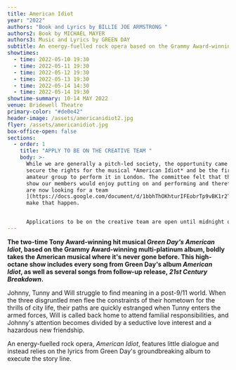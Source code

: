 ```yaml
---
title: American Idiot
year: "2022"
authors: "Book and Lyrics by BILLIE JOE ARMSTRONG "
authors2: Book by MICHAEL MAYER
authors3: Music and Lyrics by GREEN DAY
subtitle: An energy-fuelled rock opera based on the Grammy Award-winning album
showtimes:
  - time: 2022-05-10 19:30
  - time: 2022-05-11 19:30
  - time: 2022-05-12 19:30
  - time: 2022-05-13 19:30
  - time: 2022-05-14 14:30
  - time: 2022-05-14 19:30
showtime-summary: 10-14 MAY 2022
venue: Bridewell Theatre
primary-color: "#de0e42"
header-image: /assets/americanidiot2.jpg
flyer: /assets/americanidiot.jpg
box-office-open: false
sections:
  - order: 1
    title: "APPLY TO BE ON THE CREATIVE TEAM "
    body: >-
      While we are generally a pitch-led society, the opportunity came up to
      secure the rights for the musical *American Idiot* and be the first
      amateur group to perform it in London. The committee felt that this was a
      show our members would enjoy putting on and performing and therefore [we
      are now looking for a team
      ](https://docs.google.com/document/d/1bbhThOKhturIFEobrTp9vBK1r2TMBs0MuZErDPAcObo/edit)to
      make that happen.


      Applications to be on the creative team are open until midnight on 25 July – [find out how to pitch here](https://docs.google.com/document/d/1bbhThOKhturIFEobrTp9vBK1r2TMBs0MuZErDPAcObo/edit).
---
```

**The two-time Tony Award-winning hit musical *Green Day's American Idiot*, based on the Grammy Award-winning multi-platinum album, boldly takes the American musical where it's never gone before. This high-octane show includes every song from Green Day's album *American Idiot*, as well as several songs from follow-up release, *21st Century Breakdown*.**

Johnny, Tunny and Will struggle to find meaning in a post-9/11 world. When the three disgruntled men flee the constraints of their hometown for the thrills of city life, their paths are quickly estranged when Tunny enters the armed forces, Will is called back home to attend familial responsibilities, and Johnny's attention becomes divided by a seductive love interest and a hazardous new friendship. 

An energy-fuelled rock opera, *American Idiot*, features little dialogue and instead relies on the lyrics from Green Day's groundbreaking album to execute the story line.